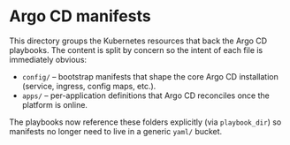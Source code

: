# Argo CD manifests

This directory groups the Kubernetes resources that back the Argo CD
playbooks.  The content is split by concern so the intent of each file is
immediately obvious:

- `config/` – bootstrap manifests that shape the core Argo CD installation
  (service, ingress, config maps, etc.).
- `apps/` – per-application definitions that Argo CD reconciles once the
  platform is online.

The playbooks now reference these folders explicitly (via `playbook_dir`) so
manifests no longer need to live in a generic `yaml/` bucket.
